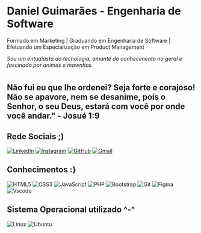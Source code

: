 # Daniel Guimarães - Engenharia de Software

Formado em Marketing | Graduando em Engenharia de Software | Efetuando um Especialização em Product Management

*Sou um entudiasta da tecnologia, amante do conhecimento no geral e fascinado por animes e mawnhas.*

#
Não fui eu que lhe ordenei? Seja forte e corajoso! Não se apavore, nem se desanime, pois o Senhor, o seu Deus, estará com você por onde você andar." - Josué 1:9 
-  

## Rede Sociais ;)

[![LinkedIn](https://img.shields.io/badge/LinkedIn-black?style=for-the-badge&logo=linkedin&logoColor=white)](https://www.linkedin.com/in/danielcgui/) 
[![Instagram](https://img.shields.io/badge/-Instagram-black?style=for-the-badge&logo=instagram&logoColor=white)](https://www.instagram.com/den.am_/)
[![GitHub](https://img.shields.io/badge/GitHub-black?style=for-the-badge&logo=github&logoColor=white)](https://github.com/dencode7)
[![Gmail](https://img.shields.io/badge/Gmail-black?style=for-the-badge&logo=gmail&logoColor=white)](mailto:danielcguimaraes.03@gmail.com)

## Conhecimentos :}

![HTML5](https://img.shields.io/badge/HTML5-black?style=for-the-badge&logo=html5&logoColor=white)
![CSS3](https://img.shields.io/badge/CSS3-black?style=for-the-badge&logo=css3&logoColor=white)
![JavaScript](https://img.shields.io/badge/JavaScript-black?style=for-the-badge&logo=javascript&logoColor=white)
![PHP](https://img.shields.io/badge/PHP-black?style=for-the-badge&logo=php&logoColor=white)
![Bootstrap](https://img.shields.io/badge/-boostrap-black?style=for-the-badge&logo=bootstrap&labelColor=black)
![Git](https://img.shields.io/badge/GIT-black?style=for-the-badge&logo=git&logoColor=white)
![Figma](https://img.shields.io/badge/Figma-black?style=for-the-badge&logo=figma&logoColor=white)
![Vscode](https://img.shields.io/badge/Vscode-black?style=for-the-badge&logo=visual-studio-code&logoColor=white)

## Sistema Operacional utilizado ^-^

![Linux](https://img.shields.io/badge/Linux-black?style=for-the-badge&logo=linux&logoColor=white)
![Ubuntu](https://img.shields.io/badge/Ubuntu-black?style=for-the-badge&logo=ubuntu&logoColor=white)

<!---
dencode7/dencode7 is a ✨ special ✨ repository because its `README.md` (this file) appears on your GitHub profile.
You can click the Preview link to take a look at your changes.
--->
